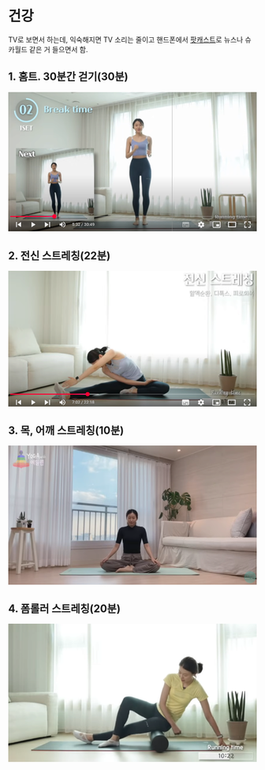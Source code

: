# 건강

TV로 보면서 하는데, 익숙해지면 TV 소리는 줄이고 핸드폰에서 [팟캐스트](podcast.md)로 뉴스나 슈카월드 같은 거 들으면서 함.

## 1. 홈트. 30분간 걷기(30분)
<a href='https://youtu.be/aGOvDH3UY2A?si=npDIeJXAVWaNutId' target="_blank"><img src='img/20241226223121.png'></a>

## 2. 전신 스트레칭(22분)
<a href='https://youtu.be/Kk7TQGqQ3nA?si=ZnJHnBbtUZB5Vz4s' target="_blank"><img src='img/20241226224551.png'></a>

## 3. 목, 어깨 스트레칭(10분)
<a href='https://youtu.be/CkSLkHSdJjA?si=hoWAv-qR7Ggmd_LZ' target="_blank"><img src='img/20241226224724.png'></a>

## 4. 폼롤러 스트레칭(20분)
<a href='https://youtu.be/77dq0t8_0HM?si=6ISvAQtiN1DyrKNm' target="_blank"><img src='img/20241226225116.png'></a>